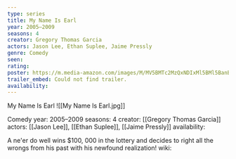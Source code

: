 ```yaml
---
type: series
title: My Name Is Earl
year: 2005–2009
seasons: 4
creator: Gregory Thomas Garcia
actors: Jason Lee, Ethan Suplee, Jaime Pressly
genre: Comedy
seen:
rating: 
poster: https://m.media-amazon.com/images/M/MV5BMTc2MzQxNDIxMl5BMl5BanBnXkFtZTcwOTk1MDU1MQ@@._V1_SX300.jpg
trailer_embed: Could not find trailer.
availability:
---
```

My Name Is Earl
![[My Name Is Earl.jpg]]

Comedy
year: 2005–2009
seasons: 4
creator: [[Gregory Thomas Garcia]]
actors: [[Jason Lee]], [[Ethan Suplee]], [[Jaime Pressly]]
availability:

A ne'er do well wins $100, 000 in the lottery and decides to right all the wrongs from his past with his newfound realization!
wiki: 


